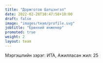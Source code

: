```yaml
---
title: "Доржготов Батцэнгэл"
date: 2022-02-28T10:47:58+10:00
draft: false
image: "images/team/profile.svg"
jobtitle: "Ерөнхий инженер"
promoted: true
weight: 2
layout: team
---
```


Мэргэшлийн зэрэг: ИТА, Ажилласан жил: 25
